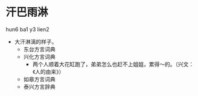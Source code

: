# 汗巴雨淋
hun6 ba1 y3 lien2
+ 大汗淋漓的样子。
  * 东台方言词典
  * 兴化方言词典
    - 两个人顺着大花缸跑了，弟弟怎么也赶不上姐姐，累得～的。（兴文：《人的由来》）
  * 如皋方言词典
  * 泰兴方言辞典
